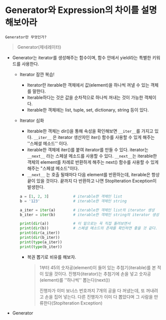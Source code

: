 # Generator와 Expression의 차이를 설명해보아라

`Generator란 무엇인가?`

> Generator(제네레이터)



- Generator는 iterator를 생성해주는 함수이며, 함수 안에서 yield라는 특별한 키워드를 사용한다.
  - Iterator 잠깐 복습!

    - Iterator란 iterable한 객체에서 값(element)을 하나씩 꺼낼 수 있는 객체를 말한다.
    - Iterable하다는 것은 값을 순차적으로 하나씩 꺼내는 것이 가능한 객체이다.
    - Iterable한 객체에는 list, tuple, set, dictionary, string 등이 있다.

  - Iterator 심화

    - Iterable한 객체는 dir()을 통해 속성을 확인해보면 `__iter__`를 가지고 있다. `__iter__` 은 iterator 생산자인 iter() 함수를 사용할 수 있게 해주는 ''스페셜 메소드'' 이다.
    - iterable한 객체에 iter()를 붙여 iterator를 만들 수 있다. iterator는 `__next__` 라는 스페셜 메소드를 사용할 수 있다. `__next__`는 iterable한 객체의 element를 차례로 반환하게 해주는 next() 함수를 사용할 수 있게 해주는 "스페셜 메소드"이다.
    - `__next__` 는 호출 될때마다 다음 element를 반환하는데, iterable은 항상 끝이 있을 것이다. 끝까지 다 반환하고 나면 StopIteration Exception이 발생한다.

    ```python
    a = [1, 2, 3] 			# iterable한 객체인 list
    b = '123'				# iterable한 객체인 string
    
    a_iter = iter(a)		# iterable한 객체인 list의 iterator 생성
    b_iter = iter(b)		# iterable한 객체인 string의 iterator 생성
    
    print(dir(a))			# 이 밑으로는 꼭 직접 돌려보면서
    print(dir(b))			# 스페셜 메소드의 존재를 확인하면 좋을 것 같다.
    print(dir(a_iter))
    print(dir(b_iter))
    print(type(a_iter))
    print(type(b_iter))
    ```

    - 복권 뽑기로 비유를 해보자.

      > 1부터 45의 숫자공(element)이 들어 있는 추첨기(iterable)를 본 적이 있을 것이다. 진행자(iterator)는  추첨기에 손을 넣고 숫자공(element)를 ''하나씩'' 뽑는다(next())
      >
      > 진행자가 이미 보너스 번호까지 7개의 공을 다 꺼냈는데, 또 꺼내려고 손을 집어 넣는다. 다른 진행자가 이미 다 뽑았다며 그 사람을 만류한다(StopIteration Exception)

- Generator

